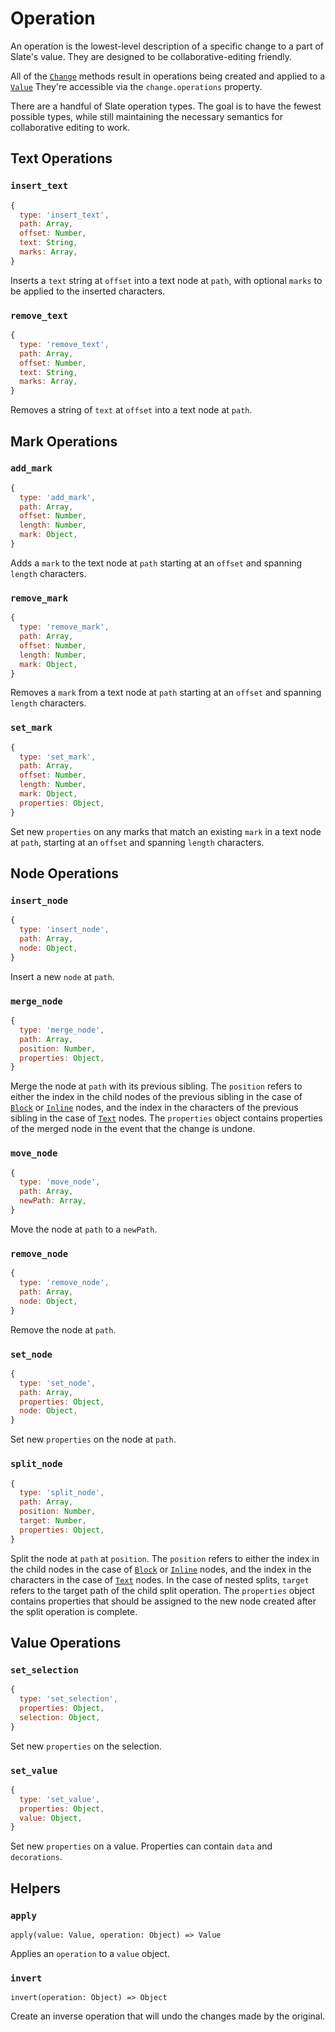 # Operation

An operation is the lowest-level description of a specific change to a part of Slate's value. They are designed to be collaborative-editing friendly.

All of the [`Change`](./change.md) methods result in operations being created and applied to a [`Value`](./value.md) They're accessible via the `change.operations` property.

There are a handful of Slate operation types. The goal is to have the fewest possible types, while still maintaining the necessary semantics for collaborative editing to work.

## Text Operations

### `insert_text`

```js
{
  type: 'insert_text',
  path: Array,
  offset: Number,
  text: String,
  marks: Array,
}
```

Inserts a `text` string at `offset` into a text node at `path`, with optional `marks` to be applied to the inserted characters.

### `remove_text`

```js
{
  type: 'remove_text',
  path: Array,
  offset: Number,
  text: String,
  marks: Array,
}
```

Removes a string of `text` at `offset` into a text node at `path`.

## Mark Operations

### `add_mark`

```js
{
  type: 'add_mark',
  path: Array,
  offset: Number,
  length: Number,
  mark: Object,
}
```

Adds a `mark` to the text node at `path` starting at an `offset` and spanning `length` characters.

### `remove_mark`

```js
{
  type: 'remove_mark',
  path: Array,
  offset: Number,
  length: Number,
  mark: Object,
}
```

Removes a `mark` from a text node at `path` starting at an `offset` and spanning `length` characters.

### `set_mark`

```js
{
  type: 'set_mark',
  path: Array,
  offset: Number,
  length: Number,
  mark: Object,
  properties: Object,
}
```

Set new `properties` on any marks that match an existing `mark` in a text node at `path`, starting at an `offset` and spanning `length` characters.

## Node Operations

### `insert_node`

```js
{
  type: 'insert_node',
  path: Array,
  node: Object,
}
```

Insert a new `node` at `path`.

### `merge_node`

```js
{
  type: 'merge_node',
  path: Array,
  position: Number,
  properties: Object,
}
```

Merge the node at `path` with its previous sibling. The `position` refers to either the index in the child nodes of the previous sibling in the case of [`Block`](./block.md) or [`Inline`](./inline.md) nodes, and the index in the characters of the previous sibling in the case of [`Text`](./text.md) nodes. The `properties` object contains properties of the merged node in the event that the change is undone.

### `move_node`

```js
{
  type: 'move_node',
  path: Array,
  newPath: Array,
}
```

Move the node at `path` to a `newPath`.

### `remove_node`

```js
{
  type: 'remove_node',
  path: Array,
  node: Object,
}
```

Remove the node at `path`.

### `set_node`

```js
{
  type: 'set_node',
  path: Array,
  properties: Object,
  node: Object,
}
```

Set new `properties` on the node at `path`.

### `split_node`

```js
{
  type: 'split_node',
  path: Array,
  position: Number,
  target: Number,
  properties: Object,
}
```

Split the node at `path` at `position`. The `position` refers to either the index in the child nodes in the case of [`Block`](./block.md) or [`Inline`](./inline.md) nodes, and the index in the characters in the case of [`Text`](./text.md) nodes. In the case of nested splits, `target` refers to the target path of the child split operation. The `properties` object contains properties that should be assigned to the new node created after the split operation is complete.

## Value Operations

### `set_selection`

```js
{
  type: 'set_selection',
  properties: Object,
  selection: Object,
}
```

Set new `properties` on the selection.

### `set_value`

```js
{
  type: 'set_value',
  properties: Object,
  value: Object,
}
```

Set new `properties` on a value. Properties can contain `data` and `decorations`.

## Helpers

### `apply`

`apply(value: Value, operation: Object) => Value`

Applies an `operation` to a `value` object.

### `invert`

`invert(operation: Object) => Object`

Create an inverse operation that will undo the changes made by the original.
